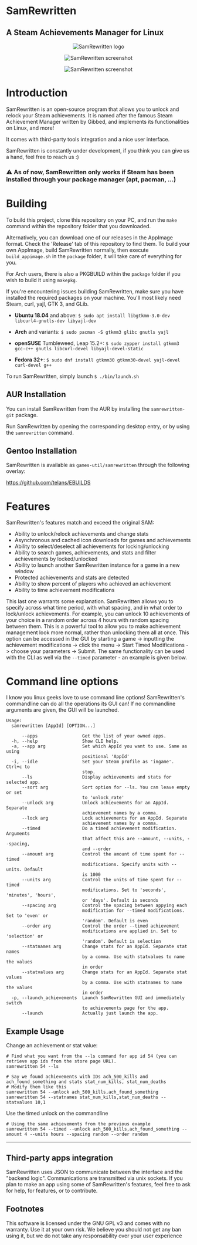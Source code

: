 # SamRewritten
A Steam Achievements Manager for Linux
---

<p align=center>
	<img src="assets/icon_256.png" alt="SamRewritten logo"/>
</p>

<p align=center>
	<img src="assets/screenshot.png" alt="SamRewritten screenshot"/>
</p>

<p align=center>
	<img src="assets/screenshot2.png" alt="SamRewritten screenshot"/>
</p>

# Introduction

SamRewritten is an open-source program that allows you to unlock and relock your Steam achievements. It is named after the famous Steam Achievement Manager written by Gibbed, and implements its functionalities on Linux, and more!

It comes with third-party tools integration and a nice user interface.

SamRewritten is constantly under development, if you think you can give us a hand, feel free to reach us :)

### ⚠️ As of now, SamRewritten only works if Steam has been installed through your package manager (apt, pacman, ...)

# Building

To build this project, clone this repository on your PC, and run the `make` command within the repository folder that you downloaded.

Alternatively, you can download one of our releases in the AppImage format. Check the 'Release' tab of this repository to find them.
To build your own AppImage, build SamRewritten normally, then execute `build_appimage.sh` in the `package` folder, it will take care of everything for you.

For Arch users, there is also a PKGBUILD within the `package` folder if you wish to build it using `makepkg`.

If you're encountering issues building SamRewritten, make sure you have installed the required packages on your machine. You'll most likely need Steam, curl, yajl, GTK 3, and GLib.

* **Ubuntu 18.04** and above: `$ sudo apt install libgtkmm-3.0-dev libcurl4-gnutls-dev libyajl-dev`

* **Arch** and variants: `$ sudo pacman -S gtkmm3 glibc gnutls yajl`

* **openSUSE** Tumbleweed, Leap 15.2+: `$ sudo zypper install gtkmm3 gcc-c++ gnutls libcurl-devel libyajl-devel-static`

* **Fedora 32+**: `$ sudo dnf install gtkmm30 gtkmm30-devel yajl-devel curl-devel g++`

To run SamRewritten, simply launch `$ ./bin/launch.sh`

## AUR Installation

You can install SamRewritten from the AUR by installing the `samrewritten-git` package.

Run SamRewritten by opening the corresponding desktop entry, or by using the `samrewritten` command.

## Gentoo Installation

SamRewritten is available as `games-util/samrewritten` through the following overlay:

https://github.com/telans/EBUILDS

# Features

SamRewritten's features match and exceed the original SAM:

* Ability to unlock/relock achievements and change stats
* Asynchronous and cached icon downloads for games and achievements
* Ability to select/deselect all achievements for locking/unlocking
* Ability to search games, achievements, and stats and filter achievements by locked/unlocked
* Ability to launch another SamRewritten instance for a game in a new window
* Protected achievements and stats are detected
* Ability to show percent of players who achieved an achievement
* Ability to time achievement modifications

This last one warrants some explanation. SamRewritten allows you to specify across what time period, with what spacing, and in what order to lock/unlock achievements. For example, you can unlock 10 achievements of your choice in a random order across 4 hours with random spacing between them. This is a powerful tool to allow you to make achievement management look more normal, rather than unlocking them all at once. This option can be accessed in the GUI by starting a game -> inputting the  achievement modifications -> click the menu -> Start Timed Modifications -> choose your parameters -> Submit. The same functionality can be used with the CLI as well via the `--timed` parameter - an example is given below.

# Command line options

I know you linux geeks love to use command line options! SamRewritten's commandline can do all the operations its GUI can! If no commandline arguments are given, the GUI will be launched.

```
Usage:
  samrewritten [AppId] [OPTION...]

      --apps                 Get the list of your owned apps.
  -h, --help                 Show CLI help.
  -a, --app arg              Set which AppId you want to use. Same as using
                             positional 'AppId'
  -i, --idle                 Set your Steam profile as 'ingame'. Ctrl+c to
                             stop.
      --ls                   Display achievements and stats for selected app.
      --sort arg             Sort option for --ls. You can leave empty or set
                             to 'unlock_rate'
      --unlock arg           Unlock achievements for an AppId. Separate
                             achievement names by a comma.
      --lock arg             Lock achievements for an AppId. Separate
                             achievement names by a comma.
      --timed                Do a timed achievement modification. Arguments
                             that affect this are --amount, --units, --spacing,
                             and --order
      --amount arg           Control the amount of time spent for --timed
                             modifications. Specify units with --units. Default
                             is 1000
      --units arg            Control the units of time spent for --timed
                             modifications. Set to 'seconds', 'minutes', 'hours',
                             or 'days'. Default is seconds
      --spacing arg          Control the spacing between appying each
                             modification for --timed modifications. Set to 'even' or
                             'random'. Default is even
      --order arg            Control the order --timed achievement
                             modifications are applied in. Set to 'selection' or
                             'random'. Default is selection
      --statnames arg        Change stats for an AppId. Separate stat names
                             by a comma. Use with statvalues to name the values
                             in order
      --statvalues arg       Change stats for an AppId. Separate stat values
                             by a comma. Use with statnames to name the values
                             in order
  -p, --launch_achievements  Launch SamRewritten GUI and immediately switch
                             to achievements page for the app.
      --launch               Actually just launch the app.
```

## Example Usage

Change an achievement or stat value:

```
# Find what you want from the --ls command for app id 54 (you can retrieve app ids from the store page URL).
samrewritten 54 --ls

# Say we found achievements with IDs ach_500_kills and ach_found_something and stats stat_num_kills, stat_num_deaths
# Modify them like this
samrewritten 54 --unlock ach_500_kills,ach_found_something
samrewritten 54 --statnames stat_num_kills,stat_num_deaths --statvalues 10,1
```

Use the timed unlock on the commandline

```
# Using the same achievements from the previous example
samrewritten 54 --timed --unlock ach_500_kills,ach_found_something --amount 4 --units hours --spacing random --order random
```

---

## Third-party apps integration

SamRewritten uses JSON to communicate between the interface and the "backend logic". Communications are transmitted via unix sockets. If you plan to make an app using some of SamRewritten's features, feel free to ask for help, for features, or to contribute.

## Footnotes

This software is licensed under the GNU GPL v3 and comes with no warranty. Use it at your own risk. We believe you should not get any ban using it, but we do not take any responsability over your user experience
